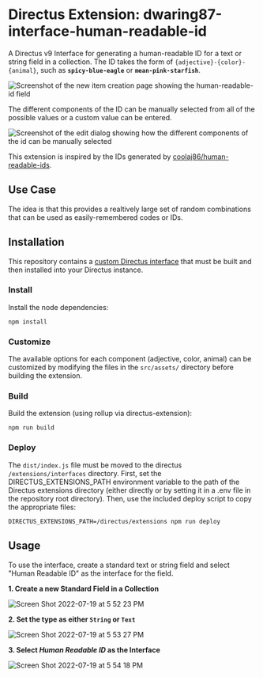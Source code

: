 Directus Extension: dwaring87-interface-human-readable-id
====

A Directus v9 Interface for generating a human-readable ID for a text or string field in a collection.
The ID takes the form of `{adjective}-{color}-{animal}`, such as **`spicy-blue-eagle`** or **`mean-pink-starfish`**.

![Screenshot of the new item creation page showing the human-readable-id field](https://user-images.githubusercontent.com/7526014/183149483-a77b5f48-a574-485e-8f77-3f917dad21ce.png)

The different components of the ID can be manually selected from all of the possible values or a custom value can be entered.

![Screenshot of the edit dialog showing how the different components of the id can be manually selected](https://user-images.githubusercontent.com/7526014/183149834-14643ba5-63c1-4a3f-b962-ed4f24947433.png)

This extension is inspired by the IDs generated by [coolaj86/human-readable-ids](https://git.coolaj86.com/coolaj86/human-readable-ids.js).


## Use Case

The idea is that this provides a realtively large set of random combinations that can be used as easily-remembered codes or IDs.

## Installation

This repository contains a [custom Directus interface](https://docs.directus.io/extensions/interfaces/) that must be built and 
then installed into your Directus instance.

### Install

Install the node dependencies:

```
npm install
```

### Customize

The available options for each component (adjective, color, animal) can be customized by modifying the files in the `src/assets/` directory before building the extension.

### Build

Build the extension (using rollup via directus-extension):

```
npm run build
```

### Deploy

The `dist/index.js` file must be moved to the directus `/extensions/interfaces` directory.  First, set the DIRECTUS_EXTENSIONS_PATH environment 
variable to the path of the Directus extensions directory (either directly or by setting it in a .env file in the repository root directory). 
Then, use the included deploy script to copy the appropriate files:

```
DIRECTUS_EXTENSIONS_PATH=/directus/extensions npm run deploy
```

## Usage

To use the interface, create a standard text or string field and select "Human Readable ID" as the interface for the field.

**1. Create a new Standard Field in a Collection**

![Screen Shot 2022-07-19 at 5 52 23 PM](https://user-images.githubusercontent.com/7526014/179855475-14a0c0c4-a0db-45f9-9a8e-0e2aada733f8.png)


**2. Set the type as either `String` or `Text`**

![Screen Shot 2022-07-19 at 5 53 27 PM](https://user-images.githubusercontent.com/7526014/179855494-54b79b19-2c7a-4939-a47e-0880288699a0.png)


**3. Select _Human Readable ID_ as the Interface**

![Screen Shot 2022-07-19 at 5 54 18 PM](https://user-images.githubusercontent.com/7526014/179855521-a64a5034-7c97-465d-9480-08ddc735e666.png)

